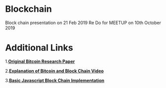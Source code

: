 # Blockchain
Block chain presentation on 21 Feb 2019
Re Do for MEETUP on 10th October 2019


# Additional Links 

1.[**Original Bitcoin Research Paper**](https://bitcoin.org/bitcoin.pdf)

2.[**Explanation of Bitcoin and Block Chain Video**](https://www.youtube.com/watch?v=bBC-nXj3Ng4)

3.[**Basic Javascript Block Chain Implementation**](https://www.savjee.be/2017/07/Writing-tiny-blockchain-in-JavaScript/)
